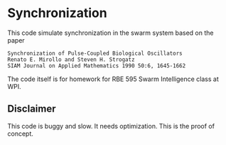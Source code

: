 # Synchronization

This code simulate synchronization in the swarm system based on the paper
```
Synchronization of Pulse-Coupled Biological Oscillators
Renato E. Mirollo and Steven H. Strogatz
SIAM Journal on Applied Mathematics 1990 50:6, 1645-1662
```
The code itself is for homework for RBE 595 Swarm Intelligence class at WPI.

## Disclaimer

This code is buggy and slow. It needs optimization. This is the proof of concept.
